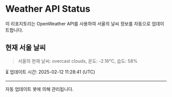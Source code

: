 
# Weather API Status

이 리포지토리는 OpenWeather API를 사용하여 서울의 날씨 정보를 자동으로 업데이트합니다.

## 현재 서울 날씨
> 서울의 현재 날씨: overcast clouds, 온도: -2.16°C, 습도: 58%

⏳ 업데이트 시간: 2025-02-12 11:28:41 (UTC)

---
자동 업데이트 봇에 의해 관리됩니다.
